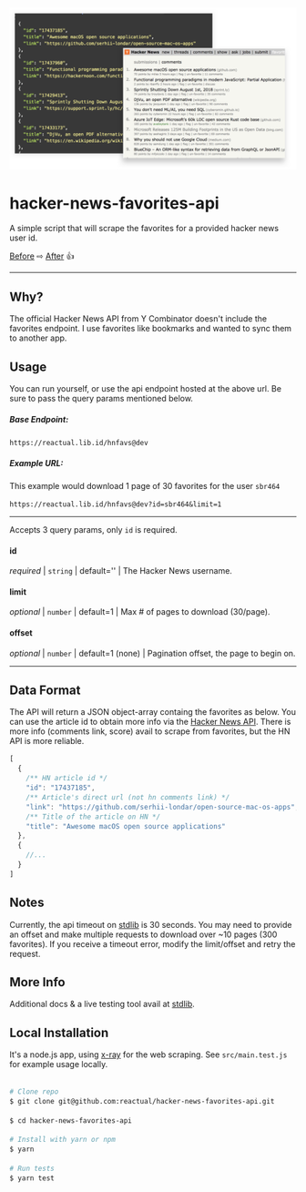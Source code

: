 <img src="img.png" alt="alt text" width="600">


# hacker-news-favorites-api
A simple script that will scrape the favorites for a provided hacker news user id.

[Before](https://news.ycombinator.com/favorites?id=sbr464) ⇨ [After](https://reactual.lib.id/hnfavs@dev?id=sbr464&limit=1) 👍

---

## Why?
The official Hacker News API from Y Combinator doesn't include the favorites endpoint. I use favorites like bookmarks and wanted to sync them to another app.


## Usage

You can run yourself, or use the api endpoint hosted at the above url. Be sure to pass the query params mentioned below.

##### Base Endpoint:
`https://reactual.lib.id/hnfavs@dev`

##### Example URL:
This example would download 1 page of 30 favorites for the user `sbr464`

`https://reactual.lib.id/hnfavs@dev?id=sbr464&limit=1`

---
Accepts 3 query params, only `id` is required.

#### id
*required* | `string` | default='' | The Hacker News username.

#### limit
*optional* | `number` | default=1 | Max # of pages to download (30/page).

#### offset
*optional* | `number` | default=1 (none) | Pagination offset, the page to begin on.

---


## Data Format
The API will return a JSON object-array containg the favorites as below. You can use the article id to obtain more info via the [Hacker News API](https://github.com/HackerNews/API). There is more info (comments link, score) avail to scrape from favorites, but the HN API is more reliable.

```js
[
  {
    /** HN article id */
    "id": "17437185",
    /** Article's direct url (not hn comments link) */
    "link": "https://github.com/serhii-londar/open-source-mac-os-apps",
    /** Title of the article on HN */
    "title": "Awesome macOS open source applications"
  },
  {
    //...
  }
]
```

## Notes
Currently, the api timeout on [stdlib](https://stdlib.com/) is 30 seconds. You may need to provide an offset and make multiple requests to download over ~10 pages (300 favorites). If you receive a timeout error, modify the limit/offset and retry the request.

## More Info
Additional docs & a live testing tool avail at [stdlib](https://stdlib.com/@reactual/lib/hnfavs/dev/).

## Local Installation
It's a node.js app, using [x-ray](https://github.com/matthewmueller/x-ray) for the web scraping. See `src/main.test.js` for example usage locally.

```bash

# Clone repo
$ git clone git@github.com:reactual/hacker-news-favorites-api.git

$ cd hacker-news-favorites-api

# Install with yarn or npm
$ yarn

# Run tests
$ yarn test

```
